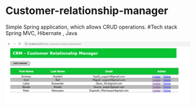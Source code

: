 # Customer-relationship-manager
Simple Spring application, which allows CRUD operations.
#Tech stack 
Spring MVC, Hibernate , Java


![](crm%20app.png)
